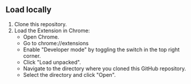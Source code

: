 ## Load locally

1. Clone this repository.
2. Load the Extension in Chrome:
   - Open Chrome.
   - Go to chrome://extensions
   - Enable "Developer mode" by toggling the switch in the top right corner.
   - Click "Load unpacked".
   - Navigate to the directory where you cloned this GitHub repository.
   - Select the directory and click "Open".
